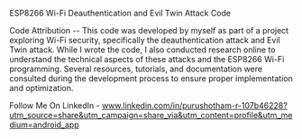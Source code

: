 ESP8266 Wi-Fi Deauthentication and Evil Twin Attack Code


Code Attribution --
This code was developed by myself as part of a project exploring Wi-Fi security, specifically the deauthentication attack and Evil Twin attack. While I wrote the code, I also conducted research online to understand the technical aspects of these attacks and the ESP8266 Wi-Fi programming. Several resources, tutorials, and documentation were consulted during the development process to ensure proper implementation and optimization.

Follow Me On LinkedIn - www.linkedin.com/in/purushotham-r-107b46228?utm_source=share&utm_campaign=share_via&utm_content=profile&utm_medium=android_app

